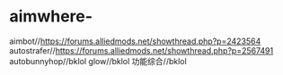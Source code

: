 # aimwhere-
aimbot//https://forums.alliedmods.net/showthread.php?p=2423564
autostrafer//https://forums.alliedmods.net/showthread.php?p=2567491
autobunnyhop//bklol
glow//bklol
功能综合//bklol

